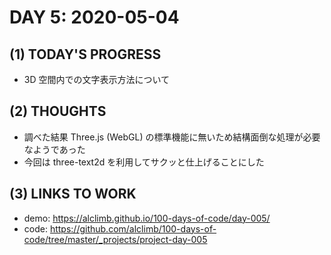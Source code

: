 # DAY 5: 2020-05-04
## (1) TODAY'S PROGRESS
- 3D 空間内での文字表示方法について

## (2) THOUGHTS
- 調べた結果 Three.js (WebGL) の標準機能に無いため結構面倒な処理が必要なようであった
- 今回は three-text2d を利用してサクッと仕上げることにした

## (3) LINKS TO WORK
- demo: https://alclimb.github.io/100-days-of-code/day-005/
- code: https://github.com/alclimb/100-days-of-code/tree/master/_projects/project-day-005
